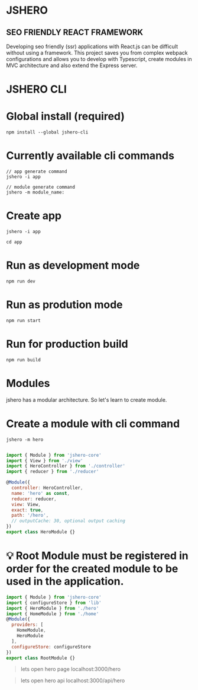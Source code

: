 # JSHERO 
## SEO FRIENDLY REACT FRAMEWORK

Developing seo friendly (ssr) applications with React.js can be difficult without using a framework. This project saves you from complex webpack configurations and allows you to develop with Typescript, create modules in MVC architecture and also extend the Express server.

# JSHERO CLI
# Global install (required)
```
npm install --global jshero-cli
```
# Currently available cli commands
```
// app generate command
jshero -i app

// module generate command
jshero -m module_name: 
```

# Create app
```
jshero -i app

cd app
```

# Run as development mode
```
npm run dev
```

# Run as prodution mode
```
npm run start
```

# Run for production build
```
npm run build
```

# Modules
jshero has a modular architecture. So let's learn to create module.

# Create a module with cli command
```
jshero -m hero 
```


```js

import { Module } from 'jshero-core'
import { View } from './view'
import { HeroController } from './controller'
import { reducer } from './reducer'

@Module({
  controller: HeroController,
  name: 'hero' as const,
  reducer: reducer,
  view: View,
  exact: true,
  path: '/hero',
  // outputCache: 30, optional output caching
})
export class HeroModule {}

```

# 💡 Root Module must be registered in order for the created module to be used in the application.

```javascript
import { Module } from 'jshero-core'
import { configureStore } from 'lib'
import { HeroModule } from './hero'
import { HomeModule } from './home'
@Module({
  providers: [
    HomeModule,
    HeroModule
  ],
  configureStore: configureStore
})
export class RootModule {}
```

> lets open hero page localhost:3000/hero

> lets open hero api localhost:3000/api/hero



